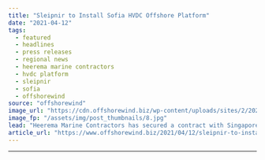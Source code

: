 ```yaml
---
title: "Sleipnir to Install Sofia HVDC Offshore Platform"
date: "2021-04-12"
tags: 
  - featured
  - headlines
  - press releases
  - regional news
  - heerema marine contractors
  - hvdc platform
  - sleipnir
  - sofia
  - offshorewind
source: "offshorewind"
image_url: "https://cdn.offshorewind.biz/wp-content/uploads/sites/2/2021/04/12104502/Sleipnir-to-Install-Sofia-HVDC-Offshore-Substation.jpg"
image_fp: "/assets/img/post_thumbnails/8.jpg"
lead: "Heerema Marine Contractors has secured a contract with Singapore&#8217;s Sembcorp Marine to transport and"
article_url: "https://www.offshorewind.biz/2021/04/12/sleipnir-to-install-sofia-hvdc-offshore-platform/"
---
```


---
